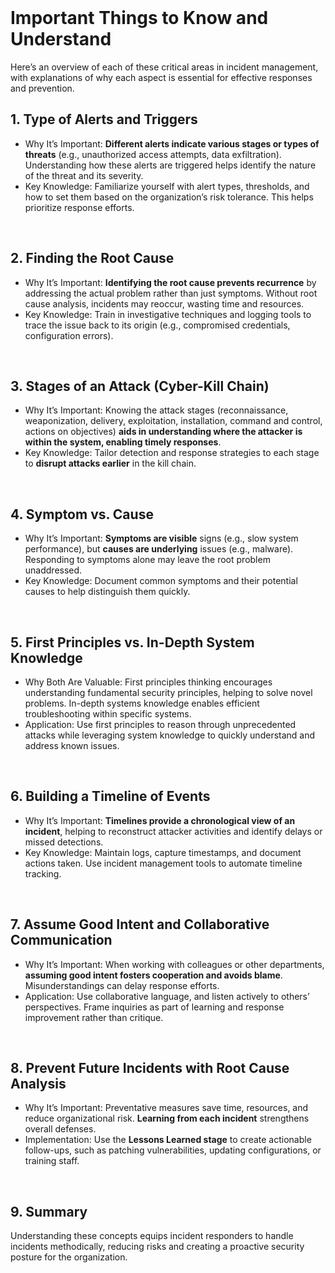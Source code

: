 <br>

# Important Things to Know and Understand
Here’s an overview of each of these critical areas in incident management, with explanations of why each aspect is essential for effective responses and prevention.

## 1. Type of Alerts and Triggers
  - Why It’s Important: **Different alerts indicate various stages or types of threats** (e.g., unauthorized access attempts, data exfiltration). Understanding how these alerts are triggered helps identify the nature of the threat and its severity.
  - Key Knowledge: Familiarize yourself with alert types, thresholds, and how to set them based on the organization’s risk tolerance. This helps prioritize response efforts.  
<br>

## 2. Finding the Root Cause
  - Why It’s Important: **Identifying the root cause prevents recurrence** by addressing the actual problem rather than just symptoms. Without root cause analysis, incidents may reoccur, wasting time and resources.
  - Key Knowledge: Train in investigative techniques and logging tools to trace the issue back to its origin (e.g., compromised credentials, configuration errors).  
<br>

## 3. Stages of an Attack (Cyber-Kill Chain)
  - Why It’s Important: Knowing the attack stages (reconnaissance, weaponization, delivery, exploitation, installation, command and control, actions on objectives) **aids in understanding where the attacker is within the system, enabling timely responses**.
  - Key Knowledge: Tailor detection and response strategies to each stage to **disrupt attacks earlier** in the kill chain.  
<br>

## 4. Symptom vs. Cause
  - Why It’s Important: **Symptoms are visible** signs (e.g., slow system performance), but **causes are underlying** issues (e.g., malware). Responding to symptoms alone may leave the root problem unaddressed.
  - Key Knowledge: Document common symptoms and their potential causes to help distinguish them quickly.  
<br>

## 5. First Principles vs. In-Depth System Knowledge
  - Why Both Are Valuable: First principles thinking encourages understanding fundamental security principles, helping to solve novel problems. In-depth systems knowledge enables efficient troubleshooting within specific systems.
  - Application: Use first principles to reason through unprecedented attacks while leveraging system knowledge to quickly understand and address known issues.  
<br>

## 6. Building a Timeline of Events
  - Why It’s Important: **Timelines provide a chronological view of an incident**, helping to reconstruct attacker activities and identify delays or missed detections.
  - Key Knowledge: Maintain logs, capture timestamps, and document actions taken. Use incident management tools to automate timeline tracking.  
<br>

## 7. Assume Good Intent and Collaborative Communication
  - Why It’s Important: When working with colleagues or other departments, **assuming good intent fosters cooperation and avoids blame**. Misunderstandings can delay response efforts.
  - Application: Use collaborative language, and listen actively to others’ perspectives. Frame inquiries as part of learning and response improvement rather than critique.  
<br>

## 8. Prevent Future Incidents with Root Cause Analysis
  - Why It’s Important: Preventative measures save time, resources, and reduce organizational risk. **Learning from each incident** strengthens overall defenses.
  - Implementation: Use the **Lessons Learned stage** to create actionable follow-ups, such as patching vulnerabilities, updating configurations, or training staff.  
<br>

## 9. Summary
Understanding these concepts equips incident responders to handle incidents methodically, reducing risks and creating a proactive security posture for the organization.  
<br>